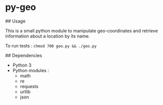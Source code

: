 # py-geo

## Usage

This is a small python module to manipulate geo-coordinates and retrieve information about a location by its name.

To run tests : `chmod 700 geo.py && ./geo.py`

## Dependencies

- Python 3
- Python modules :
  - math
  - re
  - requests
  - urllib
  - json
